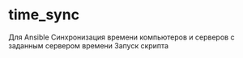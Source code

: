 # time_sync
Для Ansible Синхронизация времени компьютеров и серверов с заданным сервером времени
Запуск скрипта